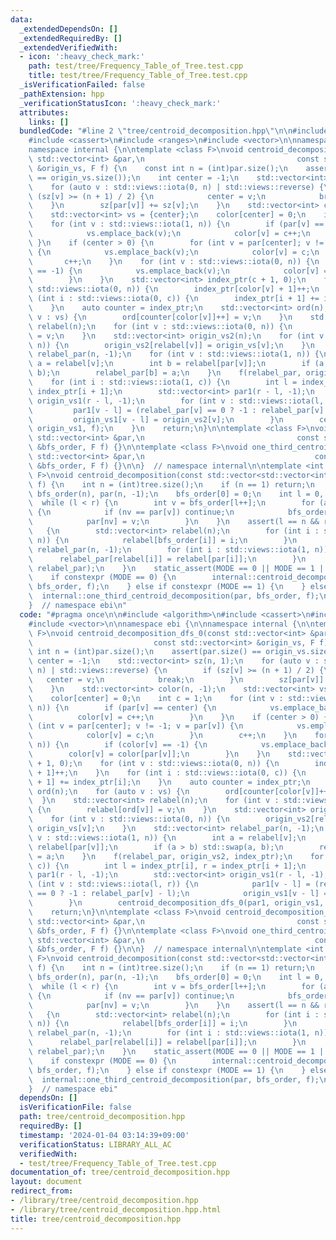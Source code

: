 ```yaml
---
data:
  _extendedDependsOn: []
  _extendedRequiredBy: []
  _extendedVerifiedWith:
  - icon: ':heavy_check_mark:'
    path: test/tree/Frequency_Table_of_Tree.test.cpp
    title: test/tree/Frequency_Table_of_Tree.test.cpp
  _isVerificationFailed: false
  _pathExtension: hpp
  _verificationStatusIcon: ':heavy_check_mark:'
  attributes:
    links: []
  bundledCode: "#line 2 \"tree/centroid_decomposition.hpp\"\n\n#include <algorithm>\n\
    #include <cassert>\n#include <ranges>\n#include <vector>\n\nnamespace ebi {\n\n\
    namespace internal {\n\ntemplate <class F>\nvoid centroid_decomposition_dfs_0(const\
    \ std::vector<int> &par,\n                                  const std::vector<int>\
    \ &origin_vs, F f) {\n    const int n = (int)par.size();\n    assert(par.size()\
    \ == origin_vs.size());\n    int center = -1;\n    std::vector<int> sz(n, 1);\n\
    \    for (auto v : std::views::iota(0, n) | std::views::reverse) {\n        if\
    \ (sz[v] >= (n + 1) / 2) {\n            center = v;\n            break;\n    \
    \    }\n        sz[par[v]] += sz[v];\n    }\n    std::vector<int> color(n, -1);\n\
    \    std::vector<int> vs = {center};\n    color[center] = 0;\n    int c = 1;\n\
    \    for (int v : std::views::iota(1, n)) {\n        if (par[v] == center) {\n\
    \            vs.emplace_back(v);\n            color[v] = c++;\n        }\n   \
    \ }\n    if (center > 0) {\n        for (int v = par[center]; v != -1; v = par[v])\
    \ {\n            vs.emplace_back(v);\n            color[v] = c;\n        }\n \
    \       c++;\n    }\n    for (int v : std::views::iota(0, n)) {\n        if (color[v]\
    \ == -1) {\n            vs.emplace_back(v);\n            color[v] = color[par[v]];\n\
    \        }\n    }\n    std::vector<int> index_ptr(c + 1, 0);\n    for (int v :\
    \ std::views::iota(0, n)) {\n        index_ptr[color[v] + 1]++;\n    }\n    for\
    \ (int i : std::views::iota(0, c)) {\n        index_ptr[i + 1] += index_ptr[i];\n\
    \    }\n    auto counter = index_ptr;\n    std::vector<int> ord(n);\n    for (auto\
    \ v : vs) {\n        ord[counter[color[v]]++] = v;\n    }\n    std::vector<int>\
    \ relabel(n);\n    for (int v : std::views::iota(0, n)) {\n        relabel[ord[v]]\
    \ = v;\n    }\n    std::vector<int> origin_vs2(n);\n    for (int v : std::views::iota(0,\
    \ n)) {\n        origin_vs2[relabel[v]] = origin_vs[v];\n    }\n    std::vector<int>\
    \ relabel_par(n, -1);\n    for (int v : std::views::iota(1, n)) {\n        int\
    \ a = relabel[v];\n        int b = relabel[par[v]];\n        if (a > b) std::swap(a,\
    \ b);\n        relabel_par[b] = a;\n    }\n    f(relabel_par, origin_vs2, index_ptr);\n\
    \    for (int i : std::views::iota(1, c)) {\n        int l = index_ptr[i], r =\
    \ index_ptr[i + 1];\n        std::vector<int> par1(r - l, -1);\n        std::vector<int>\
    \ origin_vs1(r - l, -1);\n        for (int v : std::views::iota(l, r)) {\n   \
    \         par1[v - l] = (relabel_par[v] == 0 ? -1 : relabel_par[v] - l);\n   \
    \         origin_vs1[v - l] = origin_vs2[v];\n        }\n        centroid_decomposition_dfs_0(par1,\
    \ origin_vs1, f);\n    }\n    return;\n}\n\ntemplate <class F>\nvoid centroid_decomposition_dfs_1(const\
    \ std::vector<int> &par,\n                                  const std::vector<int>\
    \ &bfs_order, F f) {}\n\ntemplate <class F>\nvoid one_third_centroid_decomposition(const\
    \ std::vector<int> &par,\n                                      const std::vector<int>\
    \ &bfs_order, F f) {}\n\n}  // namespace internal\n\ntemplate <int MODE, class\
    \ F>\nvoid centroid_decomposition(const std::vector<std::vector<int>> &tree, F\
    \ f) {\n    int n = (int)tree.size();\n    if (n == 1) return;\n    std::vector<int>\
    \ bfs_order(n), par(n, -1);\n    bfs_order[0] = 0;\n    int l = 0, r = 1;\n  \
    \  while (l < r) {\n        int v = bfs_order[l++];\n        for (auto nv : tree[v])\
    \ {\n            if (nv == par[v]) continue;\n            bfs_order[r++] = nv;\n\
    \            par[nv] = v;\n        }\n    }\n    assert(l == n && r == n);\n \
    \   {\n        std::vector<int> relabel(n);\n        for (int i : std::views::iota(0,\
    \ n)) {\n            relabel[bfs_order[i]] = i;\n        }\n        std::vector<int>\
    \ relabel_par(n, -1);\n        for (int i : std::views::iota(1, n)) {\n      \
    \      relabel_par[relabel[i]] = relabel[par[i]];\n        }\n        std::swap(par,\
    \ relabel_par);\n    }\n    static_assert(MODE == 0 || MODE == 1 || MODE == 2);\n\
    \    if constexpr (MODE == 0) {\n        internal::centroid_decomposition_dfs_0(par,\
    \ bfs_order, f);\n    } else if constexpr (MODE == 1) {\n    } else {\n      \
    \  internal::one_third_centroid_decomposition(par, bfs_order, f);\n    }\n}\n\n\
    }  // namespace ebi\n"
  code: "#pragma once\n\n#include <algorithm>\n#include <cassert>\n#include <ranges>\n\
    #include <vector>\n\nnamespace ebi {\n\nnamespace internal {\n\ntemplate <class\
    \ F>\nvoid centroid_decomposition_dfs_0(const std::vector<int> &par,\n       \
    \                           const std::vector<int> &origin_vs, F f) {\n    const\
    \ int n = (int)par.size();\n    assert(par.size() == origin_vs.size());\n    int\
    \ center = -1;\n    std::vector<int> sz(n, 1);\n    for (auto v : std::views::iota(0,\
    \ n) | std::views::reverse) {\n        if (sz[v] >= (n + 1) / 2) {\n         \
    \   center = v;\n            break;\n        }\n        sz[par[v]] += sz[v];\n\
    \    }\n    std::vector<int> color(n, -1);\n    std::vector<int> vs = {center};\n\
    \    color[center] = 0;\n    int c = 1;\n    for (int v : std::views::iota(1,\
    \ n)) {\n        if (par[v] == center) {\n            vs.emplace_back(v);\n  \
    \          color[v] = c++;\n        }\n    }\n    if (center > 0) {\n        for\
    \ (int v = par[center]; v != -1; v = par[v]) {\n            vs.emplace_back(v);\n\
    \            color[v] = c;\n        }\n        c++;\n    }\n    for (int v : std::views::iota(0,\
    \ n)) {\n        if (color[v] == -1) {\n            vs.emplace_back(v);\n    \
    \        color[v] = color[par[v]];\n        }\n    }\n    std::vector<int> index_ptr(c\
    \ + 1, 0);\n    for (int v : std::views::iota(0, n)) {\n        index_ptr[color[v]\
    \ + 1]++;\n    }\n    for (int i : std::views::iota(0, c)) {\n        index_ptr[i\
    \ + 1] += index_ptr[i];\n    }\n    auto counter = index_ptr;\n    std::vector<int>\
    \ ord(n);\n    for (auto v : vs) {\n        ord[counter[color[v]]++] = v;\n  \
    \  }\n    std::vector<int> relabel(n);\n    for (int v : std::views::iota(0, n))\
    \ {\n        relabel[ord[v]] = v;\n    }\n    std::vector<int> origin_vs2(n);\n\
    \    for (int v : std::views::iota(0, n)) {\n        origin_vs2[relabel[v]] =\
    \ origin_vs[v];\n    }\n    std::vector<int> relabel_par(n, -1);\n    for (int\
    \ v : std::views::iota(1, n)) {\n        int a = relabel[v];\n        int b =\
    \ relabel[par[v]];\n        if (a > b) std::swap(a, b);\n        relabel_par[b]\
    \ = a;\n    }\n    f(relabel_par, origin_vs2, index_ptr);\n    for (int i : std::views::iota(1,\
    \ c)) {\n        int l = index_ptr[i], r = index_ptr[i + 1];\n        std::vector<int>\
    \ par1(r - l, -1);\n        std::vector<int> origin_vs1(r - l, -1);\n        for\
    \ (int v : std::views::iota(l, r)) {\n            par1[v - l] = (relabel_par[v]\
    \ == 0 ? -1 : relabel_par[v] - l);\n            origin_vs1[v - l] = origin_vs2[v];\n\
    \        }\n        centroid_decomposition_dfs_0(par1, origin_vs1, f);\n    }\n\
    \    return;\n}\n\ntemplate <class F>\nvoid centroid_decomposition_dfs_1(const\
    \ std::vector<int> &par,\n                                  const std::vector<int>\
    \ &bfs_order, F f) {}\n\ntemplate <class F>\nvoid one_third_centroid_decomposition(const\
    \ std::vector<int> &par,\n                                      const std::vector<int>\
    \ &bfs_order, F f) {}\n\n}  // namespace internal\n\ntemplate <int MODE, class\
    \ F>\nvoid centroid_decomposition(const std::vector<std::vector<int>> &tree, F\
    \ f) {\n    int n = (int)tree.size();\n    if (n == 1) return;\n    std::vector<int>\
    \ bfs_order(n), par(n, -1);\n    bfs_order[0] = 0;\n    int l = 0, r = 1;\n  \
    \  while (l < r) {\n        int v = bfs_order[l++];\n        for (auto nv : tree[v])\
    \ {\n            if (nv == par[v]) continue;\n            bfs_order[r++] = nv;\n\
    \            par[nv] = v;\n        }\n    }\n    assert(l == n && r == n);\n \
    \   {\n        std::vector<int> relabel(n);\n        for (int i : std::views::iota(0,\
    \ n)) {\n            relabel[bfs_order[i]] = i;\n        }\n        std::vector<int>\
    \ relabel_par(n, -1);\n        for (int i : std::views::iota(1, n)) {\n      \
    \      relabel_par[relabel[i]] = relabel[par[i]];\n        }\n        std::swap(par,\
    \ relabel_par);\n    }\n    static_assert(MODE == 0 || MODE == 1 || MODE == 2);\n\
    \    if constexpr (MODE == 0) {\n        internal::centroid_decomposition_dfs_0(par,\
    \ bfs_order, f);\n    } else if constexpr (MODE == 1) {\n    } else {\n      \
    \  internal::one_third_centroid_decomposition(par, bfs_order, f);\n    }\n}\n\n\
    }  // namespace ebi"
  dependsOn: []
  isVerificationFile: false
  path: tree/centroid_decomposition.hpp
  requiredBy: []
  timestamp: '2024-01-04 03:14:39+09:00'
  verificationStatus: LIBRARY_ALL_AC
  verifiedWith:
  - test/tree/Frequency_Table_of_Tree.test.cpp
documentation_of: tree/centroid_decomposition.hpp
layout: document
redirect_from:
- /library/tree/centroid_decomposition.hpp
- /library/tree/centroid_decomposition.hpp.html
title: tree/centroid_decomposition.hpp
---
```

